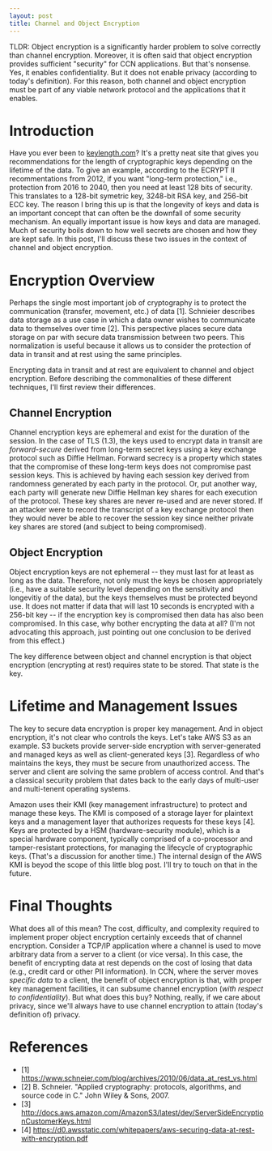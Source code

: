 ```yaml
---
layout: post
title: Channel and Object Encryption
---
```


TLDR: Object encryption is a significantly harder problem to solve correctly than
channel encryption. Moreover, it is often said that object encryption provides sufficient
"security" for CCN applications. But that's nonsense. Yes, it enables confidentiality.
But it does not enable privacy (according to today's definition). For this reason,
both channel and object encryption must be part of any viable network protocol
and the applications that it enables.

# Introduction

Have you ever been to [keylength.com](http://www.keylength.com/)? It's a pretty neat site that
gives you recommendations for the length of cryptographic keys depending on the lifetime
of the data. To give an example, according to the ECRYPT II recommentations from 2012, 
if you want "long-term protection," i.e., protection from 2016 to 2040, then you need 
at least 128 bits of security. This translates to a 128-bit symetric key, 3248-bit RSA key, 
and 256-bit ECC key. The reason I bring this up is that the longevity of keys and data
is an important concept that can often be the downfall of some security mechanism. An equally
important issue is how keys and data are managed. Much of security boils down to how well
secrets are chosen and how they are kept safe. In this post, I'll discuss these two issues
in the context of channel and object encryption. 

# Encryption Overview
Perhaps the single most important job of cryptography is to protect the communication (transfer,
movement, etc.) of data [1]. Schnieier describes data storage as a use case in which a data owner 
wishes to communicate data to themselves over time [2]. This perspective places secure data storage
on par with secure data transmission between two peers. This normalization is useful because
it allows us to consider the protection of data in transit and at rest using the same principles.

Encrypting data in transit and at rest are equivalent to channel and object encryption. 
Before describing the commonalities of these different techniques, I'll first review their
differences.

## Channel Encryption

Channel encryption keys are ephemeral and exist for the duration of the session. In the case
of TLS (1.3), the keys used to encrypt data in transit are *forward-secure* derived from long-term 
secret keys using a key exchange protocol such as Diffie Hellman. Forward secrecy is a property
which states that the compromise of these long-term keys does not compromise past session keys. 
This is achieved by having each session key derived from randomness generated by each party
in the protocol. Or, put another way, each party will generate new Diffie Hellman key shares
for each execution of the protocol. These key shares are never re-used and are never stored. 
If an attacker were to record the transcript of a key exchange protocol then they would never 
be able to recover the session key since neither private key shares are stored (and subject to
being compromised). 

## Object Encryption

Object encryption keys are not ephemeral -- they must last for at least as long as the data. 
Therefore, not only must the keys be chosen appropriately (i.e., have a suitable security level
depending on the sensitivity and longevitiy of the data), but the keys themselves must be protected
beyond use. It does not matter if data that will last 10 seconds is encrypted with a 256-bit key --
if the encryption key is compromised then data has also been compromised. In this case,
why bother encrypting the data at all? (I'm not advocating this approach, just
pointing out one conclusion to be derived from this effect.)

The key difference between object and channel encryption is that object encryption (encrypting at rest) 
requires state to be stored. That state is the key.

# Lifetime and Management Issues

The key to secure data encryption is proper key management. And in object 
encryption, it's not clear who controls the keys. Let's take AWS S3 as an
example. S3 buckets provide server-side encryption with server-generated and
managed keys as well as client-generated keys [3]. Regardless of who maintains the keys,
they must be secure from unauthorized access. The server and client are solving
the same problem of access control. And that's a classical security problem that dates
back to the early days of multi-user and multi-tenent operating systems.

Amazon uses their KMI (key management infrastructure) to protect and manage these keys.
The KMI is composed of a storage layer for plaintext keys and a management layer that
authorizes requests for these keys [4]. Keys are protected by a HSM (hardware-security module),
which is a special hardware component, typically comprised of a co-processor and tamper-resistant 
protections, for managing the lifecycle of cryptographic keys. (That's a discussion for another time.)
The internal design of the AWS KMI is beyod the scope of this little blog post. I'll
try to touch on that in the future.

# Final Thoughts

What does all of this mean? The cost, difficulty, and complexity required to implement proper
object encryption certainly exceeds that of channel encryption. Consider a TCP/IP application where a
channel is used to move arbitrary data from a server to a client (or vice versa). In this case, the benefit
of encrypting data at rest depends on the cost of losing that data (e.g., credit card or other PII information).
In CCN, where the server moves *specific data* to a client, the benefit of object encryption is 
that, with proper key management facilities, it can subsume channel encryption (*with respect to
confidentiality*). But what does this buy? Nothing, really, if we care about privacy,
since we'll always have to use channel encryption to attain (today's definition of) privacy.

# References

- [1] https://www.schneier.com/blog/archives/2010/06/data_at_rest_vs.html
- [2] B. Schneier. "Applied cryptography: protocols, algorithms, and source code in C." John Wiley & Sons, 2007.
- [3] http://docs.aws.amazon.com/AmazonS3/latest/dev/ServerSideEncryptionCustomerKeys.html
- [4] https://d0.awsstatic.com/whitepapers/aws-securing-data-at-rest-with-encryption.pdf

